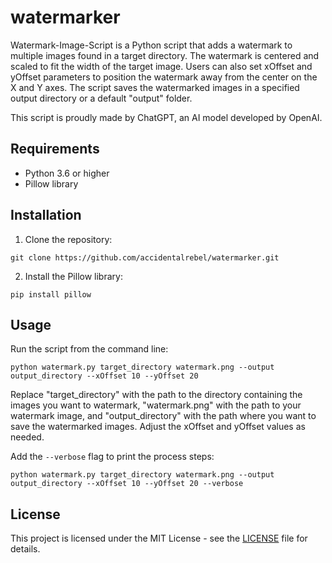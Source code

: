 # watermarker

Watermark-Image-Script is a Python script that adds a watermark to multiple images found in a target directory. The watermark is centered and scaled to fit the width of the target image. Users can also set xOffset and yOffset parameters to position the watermark away from the center on the X and Y axes. The script saves the watermarked images in a specified output directory or a default "output" folder.

This script is proudly made by ChatGPT, an AI model developed by OpenAI.

## Requirements

- Python 3.6 or higher
- Pillow library

## Installation

1. Clone the repository:

```
git clone https://github.com/accidentalrebel/watermarker.git
```


2. Install the Pillow library:

```
pip install pillow
```


## Usage

Run the script from the command line:

```
python watermark.py target_directory watermark.png --output output_directory --xOffset 10 --yOffset 20
```


Replace "target_directory" with the path to the directory containing the images you want to watermark, "watermark.png" with the path to your watermark image, and "output_directory" with the path where you want to save the watermarked images. Adjust the xOffset and yOffset values as needed.

Add the `--verbose` flag to print the process steps:

```
python watermark.py target_directory watermark.png --output output_directory --xOffset 10 --yOffset 20 --verbose
```

## License

This project is licensed under the MIT License - see the [LICENSE](LICENSE) file for details.
